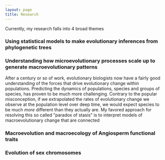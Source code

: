 ```yaml
---
layout: page
title: Research 
---
```


Currently, my research falls into 4 broad themes

### Using statistical models to make evolutionary inferences from phylogenetic trees 

### Understanding how microevolutionary processes scale up to generate macroevolutionary patterns

After a century or so of work, evolutionary biologists now have a fairly good understanding of the forces that drive evolutionary change within populations. Predicting the dynamics of populations, species and groups of species, has proven to be much more challenging. Contrary to the popular misconception, if we extrapolated the rates of evolutionary change we observe at the population level over deep time, we would expect species to be much *more* different than they actually are. My favored approach for resolving this so called "paradox of stasis" is to interpret models of macroevolutionary change that are connected 

### Macroevolution and macroecology of Angiosperm functional traits

### Evolution of sex chromosomes